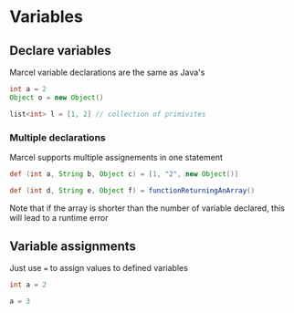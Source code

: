 # Variables

## Declare variables

Marcel variable declarations are the same as Java's

````groovy
int a = 2
Object o = new Object()

list<int> l = [1, 2] // collection of primivites
````

### Multiple declarations
Marcel supports multiple assignements in one statement

```groovy
def (int a, String b, Object c) = [1, "2", new Object()]

def (int d, String e, Object f) = functionReturningAnArray()

```

Note that if the array is shorter than the number of variable declared, this will lead to a runtime error

## Variable assignments

Just use `=` to assign values to defined variables

```java
int a = 2

a = 3
```